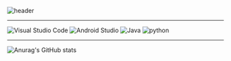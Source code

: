 

<!--
**dbwofla11/dbwofla11** is a ✨ _special_ ✨ repository because its `README.md` (this file) appears on your GitHub profile.

Here are some ideas to get you started:

- 🔭 I’m currently working on ...
- 🌱 I’m currently learning ...
- 👯 I’m looking to collaborate on ...
- 🤔 I’m looking for help with ...
- 💬 Ask me about ...
- 📫 How to reach me: ...
- 😄 Pronouns: ...
- ⚡ Fun fact: ...
-->

![header](https://capsule-render.vercel.app/api?type=waving&color=auto&height=300&section=header&text=Jaerim_YU&fontSize=90)

------------------------------------
![Visual Studio Code](https://img.shields.io/badge/Visual%20Studio%20Code-007ACC.svg?&style=for-the-badge&logo=Visual%20Studio%20Code&logoColor=white)
![Android Studio](https://img.shields.io/badge/Android%20Studio-3DDC84.svg?&style=for-the-badge&logo=Android%20Studio&logoColor=white)
![Java](https://img.shields.io/badge/Java-007396.svg?&style=for-the-badge&logo=Java&logoColor=white)
![python](https://img.shields.io/badge/python-000000.svg?&style=for-the-badge&logo=python&logoColor=ffffff)

-----------------------
![Anurag's GitHub stats](https://github-readme-stats.vercel.app/api?username=dbwofla11&show_icons=true&theme=radical)
